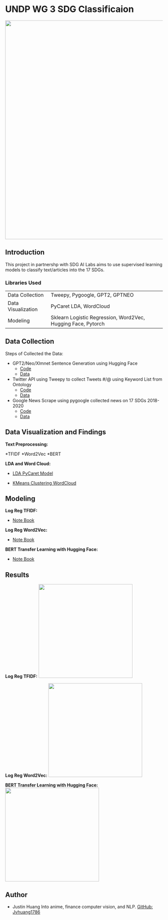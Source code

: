 # UNDP WG 3 SDG Classificaion 
<img src="https://github.com/jvhuang1786/UNDP_SDG_NER/blob/main/original-15.jpg" width="700"></img>

## Introduction

This project in partnershp with SDG AI Labs aims to use supervised learning models to classify text/articles into the 17 SDGs. 

### Libraries Used


<table>

<tr>
  <td>Data Collection</td>
  <td>Tweepy, Pygoogle, GPT2, GPTNEO</td>
</tr>

<tr>
  <td>Data Visualization</td>
  <td>PyCaret LDA, WordCloud</td>
</tr>

<tr>
  <td>Modeling</td>
  <td>Sklearn Logistic Regression, Word2Vec, Hugging Face, Pytorch</td>
</tr>

</table>


## Data Collection 

Steps of Collected the Data: 

   * GPT2/Neo/Xlmnet Sentence Generation using Hugging Face 
      * [Code](https://github.com/jvhuang1786/UNDP_SDG_NER/blob/main/Sentence_Generation/GPT%20Sentence%20Generation.ipynb)
      * [Data](https://github.com/jvhuang1786/UNDP_SDG_NER/tree/main/Sentence_Generation)
   * Twitter API using Tweepy to collect Tweets #/@ using Keyword List from Ontology 
      * [Code](https://github.com/jvhuang1786/UNDP_SDG_NER/blob/main/Twitter/undpkeywordstwitter.py)
      * [Data](https://github.com/jvhuang1786/UNDP_SDG_NER/tree/main/Twitter/Tweets)
   * Google News Scrape using pygoogle collected news on 17 SDGs 2018-2020
      * [Code](https://github.com/jvhuang1786/UNDP_SDG_NER/blob/main/SDGGOGNEWSSCRAPER/SDG_news%20Scraper.ipynb)
      * [Data](https://github.com/jvhuang1786/UNDP_SDG_NER/tree/main/SDGGOGNEWSSCRAPER)
  



## Data Visualization and Findings

**Text Preprocessing:**

*TFIDF
*Word2Vec
*BERT

**LDA and Word Cloud:**

* [LDA PyCaret Model](https://github.com/jvhuang1786/UNDP_SDG_NER/blob/main/Twitter/EDA/Cluster_Topic_exploration.ipynb)

* [KMeans Clustering WordCloud](https://github.com/jvhuang1786/UNDP_SDG_NER/blob/main/Twitter/EDA/Kmeans%20Clustering%20of%20Topics.ipynb)

## Modeling 

**Log Reg TFIDF:**

* [Note Book](https://github.com/jvhuang1786/UNDP_SDG_NER/blob/main/Models/Log%20Reg%20Model/Log%20Reg%20Classification.ipynb)

**Log Reg Word2Vec:**

* [Note Book](https://github.com/jvhuang1786/UNDP_SDG_NER/blob/main/Models/Word2vec%20Log%20Reg/word2vec%20Logreg.ipynb)

**BERT Transfer Learning with Hugging Face:**

* [Note Book](https://github.com/jvhuang1786/UNDP_SDG_NER/blob/main/Models/BERT%20Classification/SDG%20BERT%20Classification.ipynb)

## Results

**Log Reg TFIDF:**
<img src="https://github.com/jvhuang1786/UNDP_SDG_NER/blob/main/images/Screen%20Shot%202021-05-11%20at%207.06.20%20PM.png" width="300"></img>

**Log Reg Word2Vec:**
<img src="https://github.com/jvhuang1786/UNDP_SDG_NER/blob/main/images/Screen%20Shot%202021-05-11%20at%207.06.39%20PM.png" width="300"></img>

**BERT Transfer Learning with Hugging Face:**
<img src="https://github.com/jvhuang1786/UNDP_SDG_NER/blob/main/images/Unknown-5.png" width="300"></img>

## Author
* Justin Huang
  Into anime, finance computer vision, and NLP.
  [GitHub: Jvhuang1786](https://jvhuang1786.github.io/)

